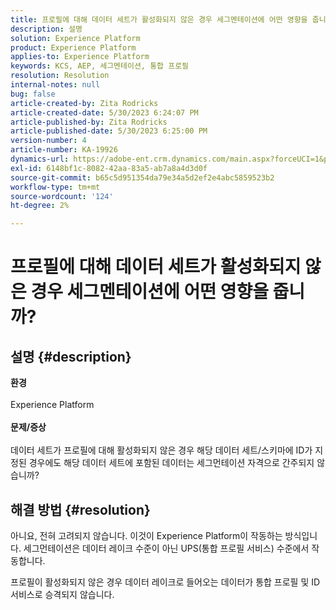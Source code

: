 ```yaml
---
title: 프로필에 대해 데이터 세트가 활성화되지 않은 경우 세그멘테이션에 어떤 영향을 줍니까?
description: 설명
solution: Experience Platform
product: Experience Platform
applies-to: Experience Platform
keywords: KCS, AEP, 세그멘테이션, 통합 프로필
resolution: Resolution
internal-notes: null
bug: false
article-created-by: Zita Rodricks
article-created-date: 5/30/2023 6:24:07 PM
article-published-by: Zita Rodricks
article-published-date: 5/30/2023 6:25:00 PM
version-number: 4
article-number: KA-19926
dynamics-url: https://adobe-ent.crm.dynamics.com/main.aspx?forceUCI=1&pagetype=entityrecord&etn=knowledgearticle&id=ae024c24-17ff-ed11-8f6e-6045bd006b25
exl-id: 6148bf1c-8082-42aa-83a5-ab7a8a4d3d0f
source-git-commit: b65c5d951354da79e34a5d2ef2e4abc5859523b2
workflow-type: tm+mt
source-wordcount: '124'
ht-degree: 2%

---
```


# 프로필에 대해 데이터 세트가 활성화되지 않은 경우 세그멘테이션에 어떤 영향을 줍니까?

## 설명 {#description}

<b>환경</b><br><br>Experience Platform<br><br><b>문제/증상</b><br><br>데이터 세트가 프로필에 대해 활성화되지 않은 경우 해당 데이터 세트/스키마에 ID가 지정된 경우에도 해당 데이터 세트에 포함된 데이터는 세그먼테이션 자격으로 간주되지 않습니까?<br>

## 해결 방법 {#resolution}


아니요, 전혀 고려되지 않습니다. 이것이 Experience Platform이 작동하는 방식입니다. 세그먼테이션은 데이터 레이크 수준이 아닌 UPS(통합 프로필 서비스) 수준에서 작동합니다.

프로필이 활성화되지 않은 경우 데이터 레이크로 들어오는 데이터가 통합 프로필 및 ID 서비스로 승격되지 않습니다.
